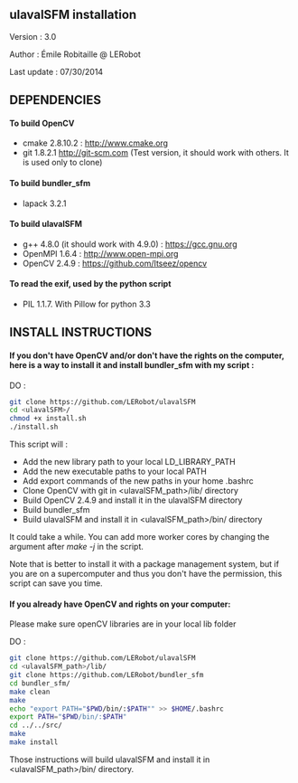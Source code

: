 ulavalSFM installation
----------------------

Version : 3.0

Author : Émile Robitaille @ LERobot

Last update : 07/30/2014

DEPENDENCIES
------------

#### To build OpenCV

* cmake 2.8.10.2 : http://www.cmake.org
* git 1.8.2.1 http://git-scm.com (Test version, it should work with others. It is used only to clone)

#### To build bundler_sfm

* lapack 3.2.1

#### To build ulavalSFM

* g++ 4.8.0 (it should work with 4.9.0) : https://gcc.gnu.org
* OpenMPI 1.6.4 : http://www.open-mpi.org
* OpenCV 2.4.9 : https://github.com/Itseez/opencv

#### To read the exif, used by the python script

* PIL 1.1.7. With Pillow for python 3.3 

INSTALL INSTRUCTIONS
--------------------

#### If you don't have OpenCV and/or don't have the rights on the computer, here is a way to install it and install bundler_sfm with my script :

DO :

```Bash
git clone https://github.com/LERobot/ulavalSFM
cd <ulavalSFM>/
chmod +x install.sh
./install.sh
```

This script will :

- Add the new library path to your local LD\_LIBRARY\_PATH
- Add the new executable paths to your local PATH
- Add export commands of the new paths in your home .bashrc
- Clone OpenCV with git in \<ulavalSFM_path\>/lib/ directory
- Build OpenCV 2.4.9 and install it in the ulavalSFM directory
- Build bundler_sfm
- Build ulavalSFM and install it in \<ulavalSFM_path\>/bin/ directory

It could take a while. You can add more worker cores by changing the argument after _make -j_ in the script.

Note that is better to install it with a package management system, but if you are on a supercomputer and thus you don't have the permission, this script can save you time.

#### If you already have OpenCV and rights on your computer:

Please make sure openCV libraries are in your local lib folder

DO :

```Bash
git clone https://github.com/LERobot/ulavalSFM
cd <ulavalSFM_path>/lib/
git clone https://github.com/LERobot/bundler_sfm
cd bundler_sfm/
make clean
make
echo "export PATH="$PWD/bin/:$PATH"" >> $HOME/.bashrc
export PATH="$PWD/bin/:$PATH"
cd ../../src/
make
make install
```

Those instructions will build ulavalSFM and install it in \<ulavalSFM_path\>/bin/ directory.



